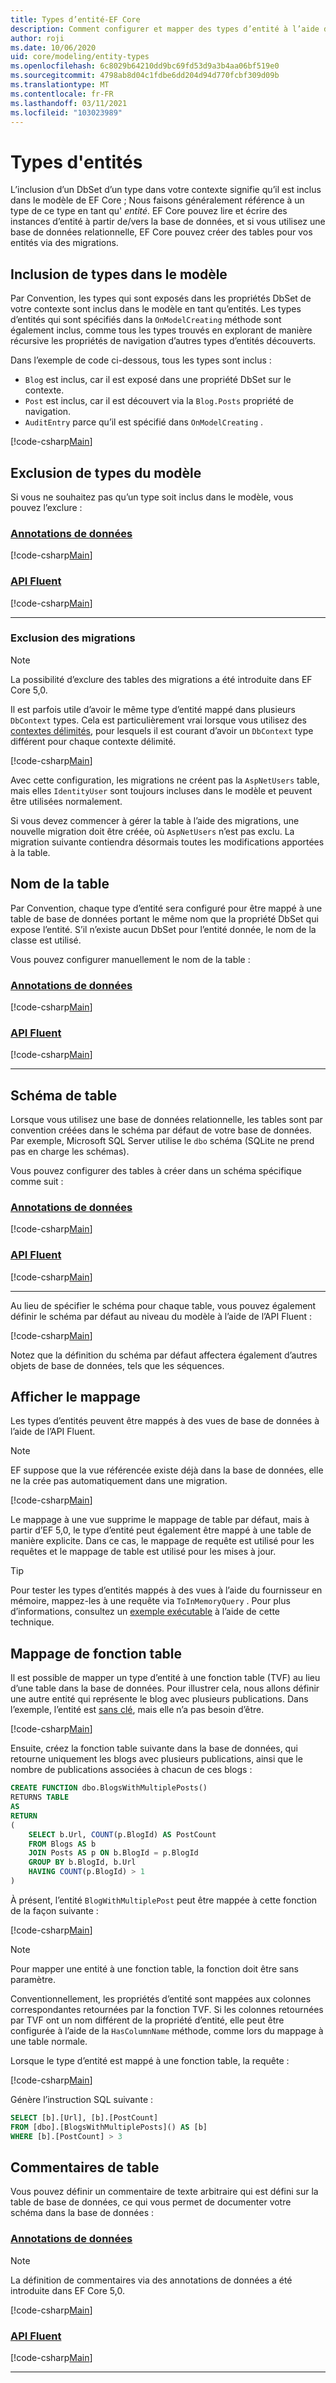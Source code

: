 ```yaml
---
title: Types d’entité-EF Core
description: Comment configurer et mapper des types d’entité à l’aide de Entity Framework Core
author: roji
ms.date: 10/06/2020
uid: core/modeling/entity-types
ms.openlocfilehash: 6c8029b64210dd9bc69fd53d9a3b4aa06bf519e0
ms.sourcegitcommit: 4798ab8d04c1fdbe6dd204d94d770fcbf309d09b
ms.translationtype: MT
ms.contentlocale: fr-FR
ms.lasthandoff: 03/11/2021
ms.locfileid: "103023989"
---
```

# <a name="entity-types"></a>Types d'entités

L’inclusion d’un DbSet d’un type dans votre contexte signifie qu’il est inclus dans le modèle de EF Core ; Nous faisons généralement référence à un type de ce type en tant qu' *entité*. EF Core pouvez lire et écrire des instances d’entité à partir de/vers la base de données, et si vous utilisez une base de données relationnelle, EF Core pouvez créer des tables pour vos entités via des migrations.

## <a name="including-types-in-the-model"></a>Inclusion de types dans le modèle

Par Convention, les types qui sont exposés dans les propriétés DbSet de votre contexte sont inclus dans le modèle en tant qu’entités. Les types d’entités qui sont spécifiés dans la `OnModelCreating` méthode sont également inclus, comme tous les types trouvés en explorant de manière récursive les propriétés de navigation d’autres types d’entités découverts.

Dans l’exemple de code ci-dessous, tous les types sont inclus :

* `Blog` est inclus, car il est exposé dans une propriété DbSet sur le contexte.
* `Post` est inclus, car il est découvert via la `Blog.Posts` propriété de navigation.
* `AuditEntry` parce qu’il est spécifié dans `OnModelCreating` .

[!code-csharp[Main](../../../samples/core/Modeling/Conventions/EntityTypes.cs?name=EntityTypes&highlight=3,7,16)]

## <a name="excluding-types-from-the-model"></a>Exclusion de types du modèle

Si vous ne souhaitez pas qu’un type soit inclus dans le modèle, vous pouvez l’exclure :

### <a name="data-annotations"></a>[Annotations de données](#tab/data-annotations)

[!code-csharp[Main](../../../samples/core/Modeling/DataAnnotations/IgnoreType.cs?name=IgnoreType&highlight=1)]

### <a name="fluent-api"></a>[API Fluent](#tab/fluent-api)

[!code-csharp[Main](../../../samples/core/Modeling/FluentAPI/IgnoreType.cs?name=IgnoreType&highlight=3)]

***

### <a name="excluding-from-migrations"></a>Exclusion des migrations

> [!NOTE]
> La possibilité d’exclure des tables des migrations a été introduite dans EF Core 5,0.

Il est parfois utile d’avoir le même type d’entité mappé dans plusieurs `DbContext` types. Cela est particulièrement vrai lorsque vous utilisez des [contextes délimités](https://www.martinfowler.com/bliki/BoundedContext.html), pour lesquels il est courant d’avoir un `DbContext` type différent pour chaque contexte délimité.

[!code-csharp[Main](../../../samples/core/Modeling/FluentAPI/TableExcludeFromMigrations.cs?name=TableExcludeFromMigrations&highlight=4)]

Avec cette configuration, les migrations ne créent pas la `AspNetUsers` table, mais elles `IdentityUser` sont toujours incluses dans le modèle et peuvent être utilisées normalement.

Si vous devez commencer à gérer la table à l’aide des migrations, une nouvelle migration doit être créée, où `AspNetUsers` n’est pas exclu. La migration suivante contiendra désormais toutes les modifications apportées à la table.

## <a name="table-name"></a>Nom de la table

Par Convention, chaque type d’entité sera configuré pour être mappé à une table de base de données portant le même nom que la propriété DbSet qui expose l’entité. S’il n’existe aucun DbSet pour l’entité donnée, le nom de la classe est utilisé.

Vous pouvez configurer manuellement le nom de la table :

### <a name="data-annotations"></a>[Annotations de données](#tab/data-annotations)

[!code-csharp[Main](../../../samples/core/Modeling/DataAnnotations/TableName.cs?Name=TableName&highlight=1)]

### <a name="fluent-api"></a>[API Fluent](#tab/fluent-api)

[!code-csharp[Main](../../../samples/core/Modeling/FluentAPI/TableName.cs?Name=TableName&highlight=3-4)]

***

## <a name="table-schema"></a>Schéma de table

Lorsque vous utilisez une base de données relationnelle, les tables sont par convention créées dans le schéma par défaut de votre base de données. Par exemple, Microsoft SQL Server utilise le `dbo` schéma (SQLite ne prend pas en charge les schémas).

Vous pouvez configurer des tables à créer dans un schéma spécifique comme suit :

### <a name="data-annotations"></a>[Annotations de données](#tab/data-annotations)

[!code-csharp[Main](../../../samples/core/Modeling/DataAnnotations/TableNameAndSchema.cs?name=TableNameAndSchema&highlight=1)]

### <a name="fluent-api"></a>[API Fluent](#tab/fluent-api)

[!code-csharp[Main](../../../samples/core/Modeling/FluentAPI/TableNameAndSchema.cs?name=TableNameAndSchema&highlight=3-4)]

***

Au lieu de spécifier le schéma pour chaque table, vous pouvez également définir le schéma par défaut au niveau du modèle à l’aide de l’API Fluent :

[!code-csharp[Main](../../../samples/core/Modeling/FluentAPI/DefaultSchema.cs?name=DefaultSchema&highlight=3)]

Notez que la définition du schéma par défaut affectera également d’autres objets de base de données, tels que les séquences.

## <a name="view-mapping"></a>Afficher le mappage

Les types d’entités peuvent être mappés à des vues de base de données à l’aide de l’API Fluent.

> [!Note]
> EF suppose que la vue référencée existe déjà dans la base de données, elle ne la crée pas automatiquement dans une migration.

[!code-csharp[Main](../../../samples/core/Modeling/FluentAPI/ViewNameAndSchema.cs?name=ViewNameAndSchema&highlight=1)]

 Le mappage à une vue supprime le mappage de table par défaut, mais à partir d’EF 5,0, le type d’entité peut également être mappé à une table de manière explicite. Dans ce cas, le mappage de requête est utilisé pour les requêtes et le mappage de table est utilisé pour les mises à jour.

> [!TIP]
> Pour tester les types d’entités mappés à des vues à l’aide du fournisseur en mémoire, mappez-les à une requête via `ToInMemoryQuery` . Pour plus d’informations, consultez un [exemple exécutable](https://github.com/dotnet/EntityFramework.Docs/tree/main/samples/core/Miscellaneous/Testing/ItemsWebApi/) à l’aide de cette technique.

## <a name="table-valued-function-mapping"></a>Mappage de fonction table

Il est possible de mapper un type d’entité à une fonction table (TVF) au lieu d’une table dans la base de données. Pour illustrer cela, nous allons définir une autre entité qui représente le blog avec plusieurs publications. Dans l’exemple, l’entité est [sans clé](xref:core/modeling/keyless-entity-types), mais elle n’a pas besoin d’être.

[!code-csharp[Main](../../../samples/core/Modeling/Conventions/EntityTypes.cs#BlogWithMultiplePostsEntity)]

Ensuite, créez la fonction table suivante dans la base de données, qui retourne uniquement les blogs avec plusieurs publications, ainsi que le nombre de publications associées à chacun de ces blogs :

```sql
CREATE FUNCTION dbo.BlogsWithMultiplePosts()
RETURNS TABLE
AS
RETURN
(
    SELECT b.Url, COUNT(p.BlogId) AS PostCount
    FROM Blogs AS b
    JOIN Posts AS p ON b.BlogId = p.BlogId
    GROUP BY b.BlogId, b.Url
    HAVING COUNT(p.BlogId) > 1
)
```

À présent, l’entité `BlogWithMultiplePost` peut être mappée à cette fonction de la façon suivante :

[!code-csharp[Main](../../../samples/core/Modeling/Conventions/EntityTypes.cs#QueryableFunctionConfigurationToFunction)]

> [!NOTE]
> Pour mapper une entité à une fonction table, la fonction doit être sans paramètre.

Conventionnellement, les propriétés d’entité sont mappées aux colonnes correspondantes retournées par la fonction TVF. Si les colonnes retournées par TVF ont un nom différent de la propriété d’entité, elle peut être configurée à l’aide de la `HasColumnName` méthode, comme lors du mappage à une table normale.

Lorsque le type d’entité est mappé à une fonction table, la requête :

[!code-csharp[Main](../../../samples/core/Modeling/Conventions/Program.cs#ToFunctionQuery)]

Génère l’instruction SQL suivante :

```sql
SELECT [b].[Url], [b].[PostCount]
FROM [dbo].[BlogsWithMultiplePosts]() AS [b]
WHERE [b].[PostCount] > 3
```

## <a name="table-comments"></a>Commentaires de table

Vous pouvez définir un commentaire de texte arbitraire qui est défini sur la table de base de données, ce qui vous permet de documenter votre schéma dans la base de données :

### <a name="data-annotations"></a>[Annotations de données](#tab/data-annotations)

> [!NOTE]
> La définition de commentaires via des annotations de données a été introduite dans EF Core 5,0.

[!code-csharp[Main](../../../samples/core/Modeling/DataAnnotations/TableComment.cs?name=TableComment&highlight=1)]

### <a name="fluent-api"></a>[API Fluent](#tab/fluent-api)

[!code-csharp[Main](../../../samples/core/Modeling/FluentAPI/TableComment.cs?name=TableComment&highlight=4)]

***

